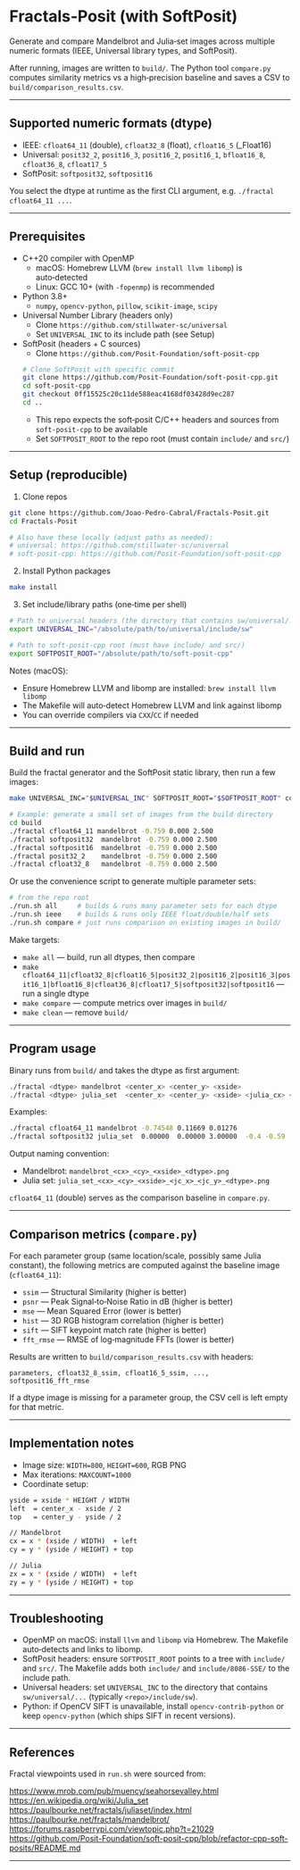 # Fractals‑Posit (with SoftPosit)

Generate and compare Mandelbrot and Julia‑set images across multiple numeric formats (IEEE, Universal library types, and SoftPosit).

After running, images are written to `build/`. The Python tool `compare.py` computes similarity metrics vs a high‑precision baseline and saves a CSV to `build/comparison_results.csv`.

---

## Supported numeric formats (dtype)

- IEEE: `cfloat64_11` (double), `cfloat32_8` (float), `cfloat16_5` (\_Float16)
- Universal: `posit32_2`, `posit16_3`, `posit16_2`, `posit16_1`, `bfloat16_8`, `cfloat36_8`, `cfloat17_5`
- SoftPosit: `softposit32`, `softposit16`

You select the dtype at runtime as the first CLI argument, e.g. `./fractal cfloat64_11 ...`.

---

## Prerequisites

- C++20 compiler with OpenMP
  - macOS: Homebrew LLVM (`brew install llvm libomp`) is auto‑detected
  - Linux: GCC 10+ (with `-fopenmp`) is recommended
- Python 3.8+
  - `numpy`, `opencv‑python`, `pillow`, `scikit‑image`, `scipy`
- Universal Number Library (headers only)
  - Clone `https://github.com/stillwater-sc/universal`
  - Set `UNIVERSAL_INC` to its include path (see Setup)
- SoftPosit (headers + C sources)
  - Clone `https://github.com/Posit-Foundation/soft-posit-cpp`
  ``` bash
  # Clone SoftPosit with specific commit
  git clone https://github.com/Posit-Foundation/soft-posit-cpp.git
  cd soft-posit-cpp
  git checkout 0ff15525c20c11de588eac4168df03428d9ec287
  cd ..
  ```
  - This repo expects the soft‑posit C/C++ headers and sources from `soft-posit-cpp` to be available
  - Set `SOFTPOSIT_ROOT` to the repo root (must contain `include/` and `src/`)

---

## Setup (reproducible)

1. Clone repos

```bash
git clone https://github.com/Joao-Pedro-Cabral/Fractals-Posit.git
cd Fractals-Posit

# Also have these locally (adjust paths as needed):
# universal: https://github.com/stillwater-sc/universal
# soft-posit-cpp: https://github.com/Posit-Foundation/soft-posit-cpp
```

2. Install Python packages

```bash
make install
```

3. Set include/library paths (one‑time per shell)

```bash
# Path to universal headers (the directory that contains sw/universal/...)
export UNIVERSAL_INC="/absolute/path/to/universal/include/sw"

# Path to soft-posit-cpp root (must have include/ and src/)
export SOFTPOSIT_ROOT="/absolute/path/to/soft-posit-cpp"
```

Notes (macOS):

- Ensure Homebrew LLVM and libomp are installed: `brew install llvm libomp`
- The Makefile will auto‑detect Homebrew LLVM and link against libomp
- You can override compilers via `CXX`/`CC` if needed

---

## Build and run

Build the fractal generator and the SoftPosit static library, then run a few images:

```bash
make UNIVERSAL_INC="$UNIVERSAL_INC" SOFTPOSIT_ROOT="$SOFTPOSIT_ROOT" compile

# Example: generate a small set of images from the build directory
cd build
./fractal cfloat64_11 mandelbrot -0.759 0.000 2.500
./fractal softposit32  mandelbrot -0.759 0.000 2.500
./fractal softposit16  mandelbrot -0.759 0.000 2.500
./fractal posit32_2    mandelbrot -0.759 0.000 2.500
./fractal cfloat32_8   mandelbrot -0.759 0.000 2.500
```

Or use the convenience script to generate multiple parameter sets:

```bash
# from the repo root
./run.sh all     # builds & runs many parameter sets for each dtype
./run.sh ieee    # builds & runs only IEEE float/double/half sets
./run.sh compare # just runs comparison on existing images in build/
```

Make targets:

- `make all` — build, run all dtypes, then compare
- `make cfloat64_11|cfloat32_8|cfloat16_5|posit32_2|posit16_2|posit16_3|posit16_1|bfloat16_8|cfloat36_8|cfloat17_5|softposit32|softposit16` — run a single dtype
- `make compare` — compute metrics over images in `build/`
- `make clean` — remove `build/`

---

## Program usage

Binary runs from `build/` and takes the dtype as first argument:

```bash
./fractal <dtype> mandelbrot <center_x> <center_y> <xside>
./fractal <dtype> julia_set  <center_x> <center_y> <xside> <julia_cx> <julia_cy>
```

Examples:

```bash
./fractal cfloat64_11 mandelbrot -0.74548 0.11669 0.01276
./fractal softposit32 julia_set  0.00000  0.00000 3.00000  -0.4 -0.59
```

Output naming convention:

- Mandelbrot: `mandelbrot_<cx>_<cy>_<xside>_<dtype>.png`
- Julia set: `julia_set_<cx>_<cy>_<xside>_<jc_x>_<jc_y>_<dtype>.png`

`cfloat64_11` (double) serves as the comparison baseline in `compare.py`.

---

## Comparison metrics (`compare.py`)

For each parameter group (same location/scale, possibly same Julia constant), the following metrics are computed against the baseline image (`cfloat64_11`):

- `ssim` — Structural Similarity (higher is better)
- `psnr` — Peak Signal‑to‑Noise Ratio in dB (higher is better)
- `mse` — Mean Squared Error (lower is better)
- `hist` — 3D RGB histogram correlation (higher is better)
- `sift` — SIFT keypoint match rate (higher is better)
- `fft_rmse` — RMSE of log‑magnitude FFTs (lower is better)

Results are written to `build/comparison_results.csv` with headers:

```
parameters, cfloat32_8_ssim, cfloat16_5_ssim, ..., softposit16_fft_rmse
```

If a dtype image is missing for a parameter group, the CSV cell is left empty for that metric.

---

## Implementation notes

- Image size: `WIDTH=800`, `HEIGHT=600`, RGB PNG
- Max iterations: `MAXCOUNT=1000`
- Coordinate setup:

```bash
yside = xside * HEIGHT / WIDTH
left  = center_x - xside / 2
top   = center_y - yside / 2

// Mandelbrot
cx = x * (xside / WIDTH)  + left
cy = y * (yside / HEIGHT) + top

// Julia
zx = x * (xside / WIDTH)  + left
zy = y * (yside / HEIGHT) + top
```

---

## Troubleshooting

- OpenMP on macOS: install `llvm` and `libomp` via Homebrew. The Makefile auto‑detects and links to libomp.
- SoftPosit headers: ensure `SOFTPOSIT_ROOT` points to a tree with `include/` and `src/`. The Makefile adds both `include/` and `include/8086‑SSE/` to the include path.
- Universal headers: set `UNIVERSAL_INC` to the directory that contains `sw/universal/...` (typically `<repo>/include/sw`).
- Python: if OpenCV SIFT is unavailable, install `opencv-contrib-python` or keep `opencv-python` (which ships SIFT in recent versions).

---

## References

Fractal viewpoints used in `run.sh` were sourced from:

<https://www.mrob.com/pub/muency/seahorsevalley.html>
<https://en.wikipedia.org/wiki/Julia_set>
<https://paulbourke.net/fractals/juliaset/index.html>
<https://paulbourke.net/fractals/mandelbrot/>
<https://forums.raspberrypi.com/viewtopic.php?t=21029>
<https://github.com/Posit-Foundation/soft-posit-cpp/blob/refactor-cpp-soft-posits/README.md>

---
